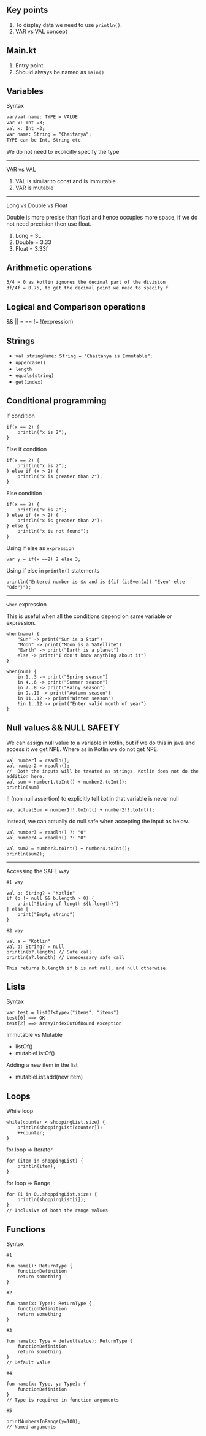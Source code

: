 ## Key points
1. To display data we need to use `println()`.
2. VAR vs VAL concept

## Main.kt
1. Entry point
2. Should always be named as `main()`

## Variables

Syntax
```dtd
var/val name: TYPE = VALUE
var x: Int =3;
val x: Int =3;
var name: String = "Chaitanya";
TYPE can be Int, String etc
```
We do not need to explicitly specify the type

---
VAR vs VAL
1. VAL is similar to const and is immutable
2. VAR is mutable

---

Long vs Double vs Float

Double is more precise than float and hence occupies more space, if we do not need precision then use float.

1. Long = 3L
2. Double = 3.33
3. Float = 3.33f


## Arithmetic operations
```dtd
3/4 = 0 as kotlin ignores the decimal part of the division
3f/4f = 0.75, to get the decimal point we need to specify f
```

## Logical and Comparison operations

&& || = == != !(expression)


## Strings
* `val stringName: String = "Chaitanya is Immutable";`
* `uppercase()`
* `length`
* `equals(string)`
* `get(index)`

## Conditional programming

If condition
```
if(x == 2) {
    println("x is 2");
}
```

Else if condition

```
if(x == 2) {
    println("x is 2");
} else if (x > 2) {
    println("x is greater than 2");
}

```

Else condition

```
if(x == 2) {
    println("x is 2");
} else if (x > 2) {
    println("x is greater than 2");
} else {
    println("x is not found");
}
```

Using if else as `expression`
```
var y = if(x ==2) 2 else 3;
```

Using if else in `println()` statements
```
println("Entered number is $x and is ${if (isEven(x)) "Even" else "Odd"}");
```

---

`when` expression

This is useful when all the conditions depend on same variable or expression.

```
when(name) {
    "Sun" -> print("Sun is a Star")
    "Moon" -> print("Moon is a Satellite")
    "Earth" -> print("Earth is a planet")
    else -> print("I don't know anything about it")
}

when(num) {
    in 1..3 -> print("Spring season")
    in 4..6 -> print("Summer season")
    in 7..8 -> print("Rainy season")
    in 9..10 -> print("Autumn season")
    in 11..12 -> print("Winter season")
    !in 1..12 -> print("Enter valid month of year")
}
```

## Null values && NULL SAFETY
We can assign null value to a variable in kotlin, but
if we do this in java and access it we get NPE. Where as in
Kotlin we do not get NPE.

```
val number1 = readln();
val number2 = readln();
//  Both the inputs will be treated as strings. Kotlin does not do the addition here.
val sum = number1.toInt() + number2.toInt();
println(sum)

```

!! (non null assertion) to explicitly tell kotlin that variable is never null
```
val actualSum = number1!!.toInt() + number2!!.toInt();
```

Instead, we can actually do null safe when accepting the input as below.
```
val number3 = readln() ?: "0"
val number4 = readln() ?: "0"

val sum2 = number3.toInt() + number4.toInt();
println(sum2);
```

---

Accessing the SAFE way

```
#1 way

val b: String? = "Kotlin"
if (b != null && b.length > 0) {
    print("String of length ${b.length}")
} else {
    print("Empty string")
}
```

```
#2 way

val a = "Kotlin"
val b: String? = null
println(b?.length) // Safe call
println(a?.length) // Unnecessary safe call

This returns b.length if b is not null, and null otherwise.

```

## Lists
Syntax
```
var test = listOf<type>("items", "items")
test[0] ==> OK
test[2] ==> ArrayIndexOutOfBound exception
```

Immutable vs Mutable

* listOf()
* mutableListOf()

Adding a new item in the list

* mutableList.add(new item)


## Loops

While loop
```
while(counter < shoppingList.size) {
    println(shoppingList[counter]);
    ++counter;
}
```

for loop => Iterator
```
for (item in shoppingList) {
    println(item);
}

```

for loop => Range
```
for (i in 0..shoppingList.size) {
    println(shoppingList[i]);
}
// Inclusive of both the range values

```

## Functions

Syntax
```
#1

fun name(): ReturnType {
    functionDefinition
    return something
}

#2

fun name(x: Type): ReturnType {
    functionDefinition
    return something
}

#3

fun name(x: Type = defaultValue): ReturnType {
    functionDefinition
    return something
}
// Default value

#4

fun name(x: Type, y: Type): {
    functionDefinition
}
// Type is required in function arguments

#5

printNumbersInRange(y=100);
// Named arguments
```